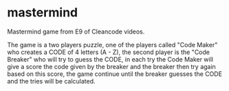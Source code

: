 # mastermind
Mastermind game from E9 of Cleancode videos. 

The game is a two players puzzle, one of the players called "Code Maker" who creates a CODE of 4 letters (A - Z), the second player is the "Code Breaker" who will try to guess the CODE, in each try the Code Maker will give a score the code given by the breaker and the breaker then try again based on this score, the game continue until the breaker guesses the CODE and the tries will be calculated.
